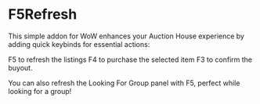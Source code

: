 # F5Refresh

This simple addon for WoW enhances your Auction House experience by adding quick keybinds for essential actions:

F5 to refresh the listings
F4 to purchase the selected item
F3 to confirm the buyout.

You can also refresh the Looking For Group panel with F5, perfect while looking for a group!
